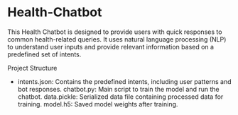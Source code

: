 # Health-Chatbot
This Health Chatbot is designed to provide users with quick responses to common health-related queries. It uses natural language processing (NLP) to understand user inputs and provide relevant information based on a predefined set of intents.

Project Structure
- intents.json: Contains the predefined intents, including user patterns and bot responses.
chatbot.py: Main script to train the model and run the chatbot.
data.pickle: Serialized data file containing processed data for training.
model.h5: Saved model weights after training.
